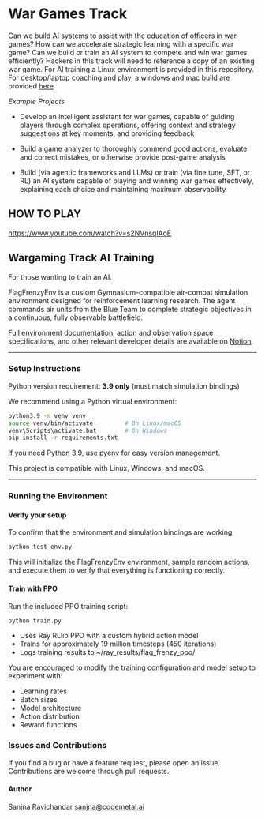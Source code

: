 # War Games Track

Can we build AI systems to assist with the education of officers in war games? How can we accelerate strategic learning with a specific war game? Can we build or train an AI system to compete and win war games efficiently? Hackers in this track will need to reference a copy of an existing war game. For AI training a Linux environment is provided in this repository. For desktop/laptop coaching and play, a windows and mac build are provided [here](https://drive.google.com/drive/folders/142WEUmis1x9bcuGAznaUcu6n8L8kfWGb?usp=drive_link)

*Example Projects*

- Develop an intelligent assistant for war games, capable of guiding players through complex operations, offering context and strategy suggestions at key moments, and providing feedback

- Build a game analyzer to thoroughly commend good actions, evaluate and correct mistakes, or otherwise provide post-game analysis

- Build (via agentic frameworks and LLMs) or train (via fine tune, SFT, or RL) an AI system capable of playing and winning war games effectively, explaining each choice and maintaining maximum observability

## HOW TO PLAY 

https://www.youtube.com/watch?v=s2NVnsqlAoE

## Wargaming Track AI Training

For those wanting to train an AI.

FlagFrenzyEnv is a custom Gymnasium-compatible air-combat simulation environment designed for reinforcement learning research. The agent commands air units from the Blue Team to complete strategic objectives in a continuous, fully observable battlefield.

Full environment documentation, action and observation space specifications, and other relevant developer details are available on [Notion](https://www.notion.so/FlagFrenzyEnv-173a6b5d68fa80e3a73afcf095620bbf?pvs=4).

---

### Setup Instructions

Python version requirement: **3.9 only** (must match simulation bindings)

We recommend using a Python virtual environment:

```bash
python3.9 -m venv venv
source venv/bin/activate         # On Linux/macOS
venv\Scripts\activate.bat        # On Windows
pip install -r requirements.txt
```

If you need Python 3.9, use [pyenv](https://github.com/pyenv/pyenv) for easy version management.

This project is compatible with Linux, Windows, and macOS.

---

### Running the Environment

#### Verify your setup

To confirm that the environment and simulation bindings are working:

```bash
python test_env.py
```

This will initialize the FlagFrenzyEnv environment, sample random actions, and execute them to verify that everything is functioning correctly.

#### Train with PPO

Run the included PPO training script:
```bash
python train.py
```

- Uses Ray RLlib PPO with a custom hybrid action model
- Trains for approximately 19 million timesteps (450 iterations)
- Logs training results to ~/ray_results/flag_frenzy_ppo/

You are encouraged to modify the training configuration and model setup to experiment with:
- Learning rates
- Batch sizes
- Model architecture
- Action distribution
- Reward functions

### Issues and Contributions

If you find a bug or have a feature request, please open an issue. Contributions are welcome through pull requests.

#### Author
Sanjna Ravichandar
sanjna@codemetal.ai
